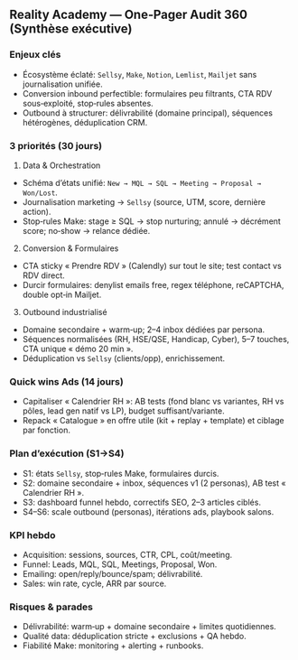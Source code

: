 ## Reality Academy — One‑Pager Audit 360 (Synthèse exécutive)

### Enjeux clés
- Écosystème éclaté: `Sellsy`, `Make`, `Notion`, `Lemlist`, `Mailjet` sans journalisation unifiée.
- Conversion inbound perfectible: formulaires peu filtrants, CTA RDV sous‑exploité, stop‑rules absentes.
- Outbound à structurer: délivrabilité (domaine principal), séquences hétérogènes, déduplication CRM.

### 3 priorités (30 jours)
1) Data & Orchestration
- Schéma d’états unifié: `New → MQL → SQL → Meeting → Proposal → Won/Lost`.
- Journalisation marketing → `Sellsy` (source, UTM, score, dernière action).
- Stop‑rules Make: stage ≥ SQL → stop nurturing; annulé → décrément score; no‑show → relance dédiée.

2) Conversion & Formulaires
- CTA sticky « Prendre RDV » (Calendly) sur tout le site; test contact vs RDV direct.
- Durcir formulaires: denylist emails free, regex téléphone, reCAPTCHA, double opt‑in Mailjet.

3) Outbound industrialisé
- Domaine secondaire + warm‑up; 2–4 inbox dédiées par persona.
- Séquences normalisées (RH, HSE/QSE, Handicap, Cyber), 5–7 touches, CTA unique « démo 20 min ».
- Déduplication vs `Sellsy` (clients/opp), enrichissement.

### Quick wins Ads (14 jours)
- Capitaliser « Calendrier RH »: AB tests (fond blanc vs variantes, RH vs pôles, lead gen natif vs LP), budget suffisant/variante.
- Repack « Catalogue » en offre utile (kit + replay + template) et ciblage par fonction.

### Plan d’exécution (S1→S4)
- S1: états `Sellsy`, stop‑rules Make, formulaires durcis.
- S2: domaine secondaire + inbox, séquences v1 (2 personas), AB test « Calendrier RH ».
- S3: dashboard funnel hebdo, correctifs SEO, 2–3 articles ciblés.
- S4–S6: scale outbound (personas), itérations ads, playbook salons.

### KPI hebdo
- Acquisition: sessions, sources, CTR, CPL, coût/meeting.
- Funnel: Leads, MQL, SQL, Meetings, Proposal, Won.
- Emailing: open/reply/bounce/spam; délivrabilité.
- Sales: win rate, cycle, ARR par source.

### Risques & parades
- Délivrabilité: warm‑up + domaine secondaire + limites quotidiennes.
- Qualité data: déduplication stricte + exclusions + QA hebdo.
- Fiabilité Make: monitoring + alerting + runbooks.
